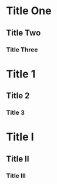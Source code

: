 # Title One
## Title Two
### Title Three
# Title 1
## Title 2
### Title 3
# Title I
## Title II
### Title III
